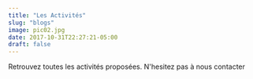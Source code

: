```yaml
---
title: "Les Activités"
slug: "blogs"
image: pic02.jpg
date: 2017-10-31T22:27:21-05:00
draft: false
---
```


Retrouvez toutes les activités proposées. N'hesitez pas à nous contacter
